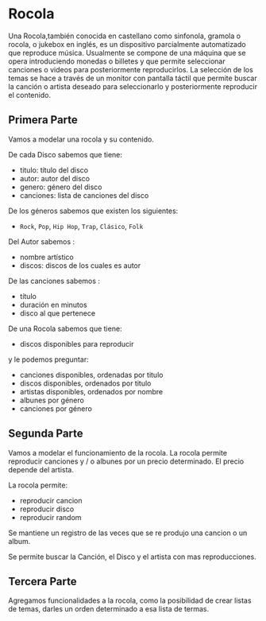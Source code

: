 # Rocola

Una Rocola,también conocida en castellano como sinfonola, gramola o rocola, o jukebox en inglés, es un dispositivo parcialmente automatizado que reproduce música. Usualmente se compone de una máquina que se opera introduciendo monedas o billetes y que permite seleccionar canciones o videos para posteriormente reproducirlos. La selección de los temas se hace a través de un monitor con pantalla táctil que permite buscar la canción o artista deseado para seleccionarlo y posteriormente reproducir el contenido.

## Primera Parte

Vamos a modelar una rocola y su contenido.

De cada Disco sabemos que tiene:
- titulo: título del disco
- autor: autor del disco
- genero: género del disco
- canciones: lista de canciones del disco

De los géneros sabemos que existen los siguientes:
- `Rock`, `Pop`, `Hip Hop`, `Trap`, `Clásico`, `Folk`

Del Autor sabemos :
- nombre artístico
- discos: discos de los cuales es autor

De las canciones sabemos :
- título
- duración en minutos
- disco al que pertenece

De una Rocola sabemos que tiene: 

- discos disponibles para reproducir

y le podemos preguntar:

- canciones disponibles, ordenadas por titulo
- discos disponibles, ordenados por titulo
- artistas disponibles, ordenados por nombre
- albunes por género
- canciones por género


## Segunda Parte

Vamos a modelar el funcionamiento de la rocola. La rocola permite reproducir canciones y / o albunes  por un precio determinado. El precio depende del artista.

La rocola permite:

- reproducir cancion
- reproducir disco
- reproducir random

Se mantiene un registro de las veces que se re produjo una cancion o un album.

Se permite buscar la Canción, el Disco y el artista con mas reproducciones.


## Tercera Parte

Agregamos funcionalidades a la rocola, como la posibilidad de crear listas de temas, darles un orden determinado a esa lista de termas.
